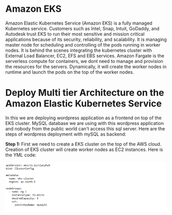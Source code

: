 # Amazon EKS

Amazon Elastic Kubernetes Service (Amazon EKS) is a fully managed Kubernetes service. Customers such as Intel, Snap, Intuit, GoDaddy, and Autodesk trust EKS to run their most sensitive and mission critical applications because of its security, reliability, and scalability.
It is managing master node for scheduling and controlling of the pods running in worker nodes. It is behind the scenes integrating the kubernetes cluster with External Load Balancer, EC2, EFS and EBS services.
Amazon Fargate is the serverless compute for containers, we dont need to manage and provision the resources for the servers. Dynamically, it will create the worker nodes in runtime and launch the pods on the top of the worker nodes.

# Deploy Multi tier Architecture on the Amazon Elastic Kubernetes Service

In this we are deploying wordpress application as a frontend on top of the EKS cluster. MySQL database we are using with this wordpress application and nobody from the public world can't access this sql server.
Here are the steps of wordpress deployment with mySQL as backend:

**Step 1:** First we need to create a EKS cluster on the top of the AWS cloud. Creation of EKS cluster will create worker nodes as EC2 instances.
            Here is the YML code:
            
<img src="https://github.com/jain-vaibhav2607/Amazon-EKS-Repo/blob/master/clustercode.PNG">
